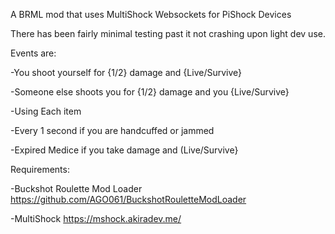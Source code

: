 A BRML mod that uses MultiShock Websockets for PiShock Devices

There has been fairly minimal testing past it not crashing upon light dev use.

Events are:

-You shoot yourself for {1/2} damage and {Live/Survive}

-Someone else shoots you for {1/2} damage and you {Live/Survive}

-Using Each item

-Every 1 second if you are handcuffed or jammed

-Expired Medice if you take damage and (Live/Survive}



Requirements: 

-Buckshot Roulette Mod Loader https://github.com/AGO061/BuckshotRouletteModLoader

-MultiShock https://mshock.akiradev.me/
